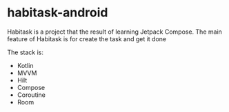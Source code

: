 # habitask-android
Habitask is a project that the result of learning Jetpack Compose. The main feature of Habitask is for create the task and get it done

The stack is:
- Kotlin
- MVVM
- Hilt
- Compose
- Coroutine
- Room
